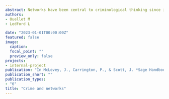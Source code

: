 ```yaml
---
abstract: Networks have been central to criminological thinking since its origins. Subcultural and social learning theories call attention to dense connections between deviant peers in promoting delinquency. Social bond and strain theories emphasize the role of prosocial relationships in tethering individuals to conventional society. Contemporary social disorganization and collective efficacy theories also contend with the role of social cohesion in shaping local crime rates. By formalizing relational constructs, networks help shape a wide and diverse scholarship about the etiology of crime and delinquency. Criminologists use network methods to answer questions as broad as peer influence in adolescence and the diffusion of gun violence to human trafficking and drug exchanges on the dark web. The centrality of networks to a wide range of crime issues emphasizes the need to take stock of recent advances. This chapter charts the growth of network analysis within criminology, focusing on some of the earliest pieces to introduce network methods to the field and then details major innovations since these landmark studies. We focus on key developments in the area of peer effects, criminal organizations, gangs, co-offending, and neighborhood networks. We conclude with a discussion of more recent applications of networks to the study of crime that are generating insight into prison structures, police misconduct, and digital crimes.
authors:
- Ouellet M
- Ledford L

date: "2023-01-01T00:00:00Z"
featured: false
image:
  caption:
  focal_point: ""
  preview_only: false
projects:
- internal-project
publication: "In McLevey, J., Carrington, P., & Scott, J. *Sage Handbook of Social Network Analysis (2nd)*. Sage"
publication_short: ""
publication_types:
- "6"
title: "Crime and networks"
---
```

